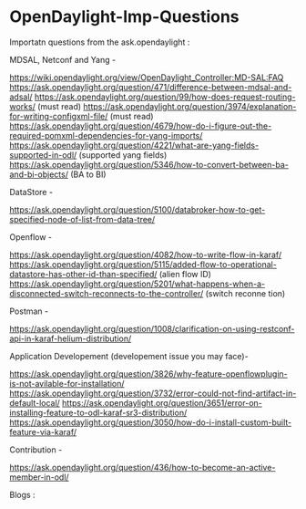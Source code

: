 # OpenDaylight-Imp-Questions

Importatn questions from the ask.opendaylight :

MDSAL, Netconf and Yang - 

https://wiki.opendaylight.org/view/OpenDaylight_Controller:MD-SAL:FAQ
https://ask.opendaylight.org/question/471/difference-between-mdsal-and-adsal/
https://ask.opendaylight.org/question/99/how-does-request-routing-works/  (must read)
https://ask.opendaylight.org/question/3974/explanation-for-writing-configxml-file/ (must read)
https://ask.opendaylight.org/question/4679/how-do-i-figure-out-the-required-pomxml-dependencies-for-yang-imports/
https://ask.opendaylight.org/question/4221/what-are-yang-fields-supported-in-odl/ (supported yang fields)
https://ask.opendaylight.org/question/5346/how-to-convert-between-ba-and-bi-objects/ (BA to BI)

DataStore -

https://ask.opendaylight.org/question/5100/databroker-how-to-get-specified-node-of-list-from-data-tree/

Openflow -

https://ask.opendaylight.org/question/4082/how-to-write-flow-in-karaf/
https://ask.opendaylight.org/question/5115/added-flow-to-operational-datastore-has-other-id-than-specified/ (alien flow ID)
https://ask.opendaylight.org/question/5201/what-happens-when-a-disconnected-switch-reconnects-to-the-controller/ (switch reconne tion)

Postman -

https://ask.opendaylight.org/question/1008/clarification-on-using-restconf-api-in-karaf-helium-distribution/

Application Developement (developement issue you may face)-

https://ask.opendaylight.org/question/3826/why-feature-openflowplugin-is-not-avilable-for-installation/
https://ask.opendaylight.org/question/3732/error-could-not-find-artifact-in-default-local/
https://ask.opendaylight.org/question/3651/error-on-installing-feature-to-odl-karaf-sr3-distribution/
https://ask.opendaylight.org/question/3050/how-do-i-install-custom-built-feature-via-karaf/

Contribution -

https://ask.opendaylight.org/question/436/how-to-become-an-active-member-in-odl/

Blogs :

